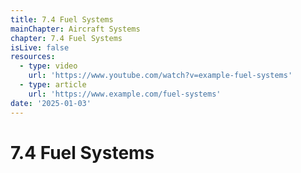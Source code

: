 ```yaml
---
title: 7.4 Fuel Systems
mainChapter: Aircraft Systems
chapter: 7.4 Fuel Systems
isLive: false
resources:
  - type: video
    url: 'https://www.youtube.com/watch?v=example-fuel-systems'
  - type: article
    url: 'https://www.example.com/fuel-systems'
date: '2025-01-03'
---
```


# 7.4 Fuel Systems
